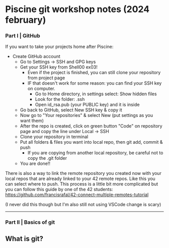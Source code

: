 # Piscine git workshop notes (2024 february)

### Part I |  GitHub
If you want to take your projects home after Piscine:
- Create GitHub account
    - Go to Settings -> SSH and GPG keys
    - Get your SSH key from Shell00 ex03!
        - Even if the project is finished, you can still clone your repository from project page
        - IF that doesn't work for some reason: you can find your SSH key on computer.
            - Go to Home directory, in settings select: Show hidden files
            - Look for the folder: .ssh
            - Open id_rsa.pub (your PUBLIC key) and it is inside
    - Go back to GitHub, select New SSH key & copy it
    - Now go to "Your repositories" & select New (put settings as you want them)
    - After the repo is created, click on green button "Code" on repository page and copy the line under Local -> SSH
    - Clone your repository in terminal
    - Put all folders & files you want into local repo, then git add, commit & push
        - If you are copying from another local repository, be careful not to copy the .git folder
    - You are done!!

There is also a way to link the remote repository you created now with your local repos that are already linked to your 42 remote repos.
Like this you can select where to push. This process is a little bit more complicated but you can follow this guide by one of the 42 students:
https://github.com/francisrafal/42-connect-multiple-remotes-tutorial

(I never did this though but I'm also still not using VSCode change is scary)

_________

### Part II |  Basics of git

## What is git?
